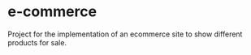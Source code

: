# e-commerce
Project for the implementation of an ecommerce site to show different products for sale.
